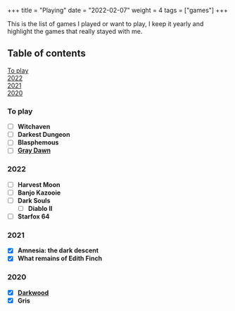 +++
title = "Playing"
date = "2022-02-07"
weight = 4
tags = ["games"]
+++

This is the list of games I played or want to play, I keep it yearly and highlight the games that really stayed with me.

## Table of contents

<div class="table-of-contents">

[To play](#to-play)  
[2022](#2022)  
[2021](#2021)  
[2020](#2020)

</div>

### To play

<div class="checklist">

- [ ] **Witchaven**
- [ ] **Darkest Dungeon**
- [ ] **Blasphemous**
- [ ] **[Gray Dawn](http://gray-dawn.com/)**

</div>

### 2022

<div class="checklist">

- [ ] **Harvest Moon**
- [ ] **Banjo Kazooie**
- [ ] **Dark Souls**
  - [ ] **Diablo II**
- [ ] **Starfox 64**

</div>

### 2021

<div class="checklist">

- [x] **Amnesia: the dark descent**
- [x] **What remains of Edith Finch**

</div>

### 2020

<div class="checklist">

- [x] **[Darkwood](http://www.darkwoodgame.com/)**
- [x] **Gris**

</div>
